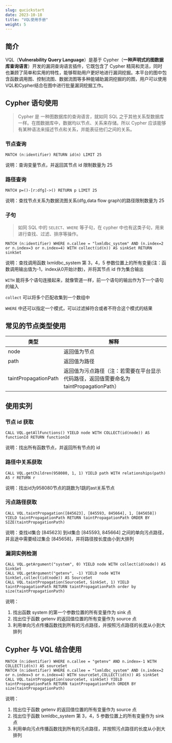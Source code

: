 ```yaml
---
slug: qucickstart
date: 2023-10-18
title: "VQL使用手册"
weight: 5
---
```


## 简介

VQL（**Vulnerability Query Language**）是基于 Cypher（**一种声明式的图数据库查询语言**）开发的漏洞查询语言插件，它既包含了 Cypher 精简和灵活，同时也兼顾了简单和实用的特性，能够帮助用户更好地进行漏洞挖掘。本平台的图中包含函数调用图、控制流图、数据流图等多种能辅助漏洞挖掘的的图，用户可以使用VQL和Cypher结合在图中进行批量漏洞挖掘工作。

## Cypher 语句使用

> Cypher 是 一种图数据库的查询语言，就如同 SQL 之于其他关系型数据库一样。在图数据库中，数据均以节点、关系来存储。所以 Cypher 应该能够有某种语法来描述节点和关系，并能表征他们之间的关系。

### 节点查询

```cypher
MATCH (n:identifier) RETURN id(n) LIMIT 25
```

说明：查询变量节点，并返回其节点 id 限制数量为 25

### 路径查询

```cypher
MATCH p=()-[r:dfg]->() RETURN p LIMIT 25
```

说明：查找节点关系为数据流图关系(dfg,data flow graph)的路径限制数量为 25

### 子句

> 如同 SQL 中的 `SELECT`、`WHERE` 等子句，在 cypher 中也有这类子句，用来进行查找、过滤、排序等操作。

```cypher
MATCH (n:identifier) WHERE n.callee = "lxmldbc_system" AND (n.index=2 or n.index=3 or n.index=4) WITH collect(id(n)) AS sinkSet RETURN sinkSet
```

说明：查找调用函数 lxmldbc_system 第 3，4，5 参数位置上的所有变量(注：函数调用输出值为-1，index从0开始计数)，并将其节点 id 作为集合输出

`WITH` 能将多个语句连接起来，就像管道一样，前一个语句的输出作为下一个语句的输入

`collect` 可以将多个匹配收集到一个数组中

`WHERE` 中还可以指定一个模式，可以过滤掉符合或者不符合这个模式的结果

## 常见的节点类型使用

| 类型 | 解释 |
| --- | --- |
| node | 返回值为节点 |
| path | 返回值为路径 |
| taintPropagationPath | 返回值为污点路径（注：若需要在平台显示代码路径，返回值需要命名为taintPropagationPath） |

## 使用实列

### 节点 id 获取

```cypher
CALL VQL.getAllFunctions() YIELD node WITH COLLECT(id(node)) AS functionId RETURN functionId
```

说明：找出所有函数节点，并返回所有节点的 id

### 路径中关系获取

```cypher
CALL VQL.getChildren(958080, 1, 1) YIELD path WITH relationships(path) AS r RETURN r
```

说明：找出id为958080节点的跳数为1跳的ast关系节点

### 污点路径获取

```cypher
CALL VQL.taintPropagation([845623], [845593, 845664], 1, [845658]) YIELD taintPropagationPath RETURN taintPropagationPath ORDER BY SIZE(taintPropagationPath)
```

说明：查找id集合 [845623] 到id集合 [845593, 845664] 之间的单向污点路径，并且途中需要经过集合 [845658]，并将路径按长度由小到大排列

### 漏洞实例检测

```cypher
CALL VQL.getArgument("system", 0) YIELD node WITH collect(id(node)) AS SinkSet 
CALL VQL.getArgument("getenv", -1) YIELD node WITH SinkSet,collect(id(node)) AS SourceSet 
CALL VQL.taintPropagation(SourceSet, SinkSet, 1) YIELD taintPropagationPath RETURN taintPropagationPath order by size(taintPropagationPath)
```

说明：

1. 找出函数 system 的第一个参数位置的所有变量作为 sink 点
2. 找出位于函数 getenv 的返回值位置的所有变量作为 source 点
3. 利用单向污点传播函数找到所有的污点路径，并按照污点路径的长度从小到大排列

## Cypher 与 VQL 结合使用

```cypher
MATCH (n:identifier) WHERE n.callee = "getenv" AND n.index=-1 WITH COLLECT(id(n)) AS sourceSet
MATCH (n:identifier) WHERE n.callee = "lxmldbc_system" AND (n.index=2 or n.index=3 or n.index=4) WITH sourceSet,COLLECT(id(n)) AS sinkSet 
CALL VQL.taintPropagation(sourceSet, sinkSet) YIELD taintPropagationPath RETURN taintPropagationPath ORDER BY size(taintPropagationPath)
```

说明：

1. 找出位于函数 getenv 的返回值位置的所有变量作为 source 点
2. 找出位于函数 lxmldbc_system 第 3，4，5 参数位置上的所有变量作为 sink 点
3. 利用单向污点传播函数找到所有的污点路径，并按照污点路径的长度从小到大排列

